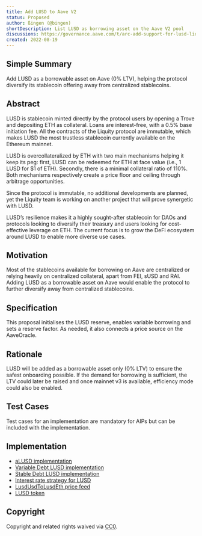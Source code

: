 ```yaml
---
title: Add LUSD to Aave V2
status: Proposed
author: ßingen (@bingen)
shortDescription: List LUSD as borrowing asset on the Aave V2 pool
discussions: https://governance.aave.com/t/arc-add-support-for-lusd-liquity/8443
created: 2022-08-19
---
```


## Simple Summary

Add LUSD as a borrowable asset on Aave (0% LTV), helping the protocol diversify its stablecoin offering away from centralized stablecoins.

## Abstract

LUSD is stablecoin minted directly by the protocol users by opening a Trove and depositing ETH as collateral. Loans are interest-free, with a 0.5% base initiation fee. All the contracts of the Liquity protocol are immutable, which makes LUSD the most trustless stablecoin currently available on the Ethereum mainnet.

LUSD is overcollateralized by ETH with two main mechanisms helping it keep its peg: first, LUSD can be redeemed for ETH at face value (i.e., 1 LUSD for $1 of ETH). Secondly, there is a minimal collateral ratio of 110%. Both mechanisms respectively create a price floor and ceiling through arbitrage opportunities.

Since the protocol is immutable, no additional developments are planned, yet the Liquity team is working on another project that will prove synergetic with LUSD.

LUSD’s resilience makes it a highly sought-after stablecoin for DAOs and protocols looking to diversify their treasury and users looking for cost-effective leverage on ETH. The current focus is to grow the DeFi ecosystem around LUSD to enable more diverse use cases.

## Motivation

Most of the stablecoins available for borrowing on Aave are centralized or relying heavily on centralized collateral, apart from FEI, sUSD and RAI. Adding LUSD as a borrowable asset on Aave would enable the protocol to further diversify away from centralized stablecoins.

## Specification

This proposal initialises the LUSD reserve, enables variable borrowing and sets a reserve factor. As needed, it also connects a price source on the AaveOracle.

## Rationale

LUSD will be added as a borrowable asset only (0% LTV) to ensure the safest onboarding possible. If the demand for borrowing is sufficient, the LTV could later be raised and once mainnet v3 is available, efficiency mode could also be enabled. 

## Test Cases

Test cases for an implementation are mandatory for AIPs but can be included with the implementation.

## Implementation

- [aLUSD implementation](0x893E606358205AD994e610ad48e8aEF98aEadDbe)
- [Variable Debt LUSD implementation](0xEB1cfEF24F5B9d287F702AC6EbD301E606936B54)
- [Stable Debt LUSD implementation](0x595c33538215DC4B092F35Afc85d904631263f4F)
- [Interest rate strategy for LUSD](0x545Ae1908B6F12e91E03B1DEC4F2e06D0570fE1b)
- [LusdUsdToLusdEth price feed](0x60c0b047133f696334a2b7f68af0b49d2F3D4F72)
- [LUSD token](0x5f98805A4E8be255a32880FDeC7F6728C6568bA0)

## Copyright

Copyright and related rights waived via [CC0](https://creativecommons.org/publicdomain/zero/1.0/).
